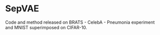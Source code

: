 # SepVAE
Code and method released on BRATS - CelebA - Pneumonia experiment and MNIST superimposed on CIFAR-10.

